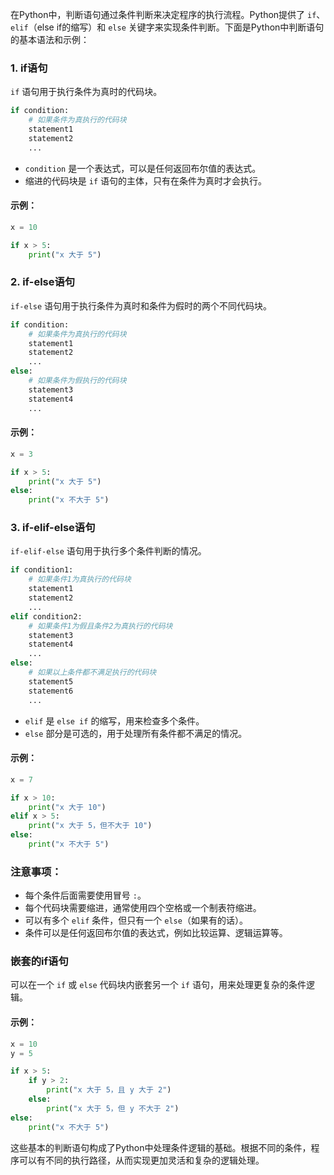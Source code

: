 在Python中，判断语句通过条件判断来决定程序的执行流程。Python提供了 `if`、`elif`（else if的缩写）和 `else` 关键字来实现条件判断。下面是Python中判断语句的基本语法和示例：

### 1. if语句

`if` 语句用于执行条件为真时的代码块。

```python
if condition:
    # 如果条件为真执行的代码块
    statement1
    statement2
    ...
```

- `condition` 是一个表达式，可以是任何返回布尔值的表达式。
- 缩进的代码块是 `if` 语句的主体，只有在条件为真时才会执行。

#### 示例：

```python
x = 10

if x > 5:
    print("x 大于 5")
```

### 2. if-else语句

`if-else` 语句用于执行条件为真时和条件为假时的两个不同代码块。

```python
if condition:
    # 如果条件为真执行的代码块
    statement1
    statement2
    ...
else:
    # 如果条件为假执行的代码块
    statement3
    statement4
    ...
```

#### 示例：

```python
x = 3

if x > 5:
    print("x 大于 5")
else:
    print("x 不大于 5")
```

### 3. if-elif-else语句

`if-elif-else` 语句用于执行多个条件判断的情况。

```python
if condition1:
    # 如果条件1为真执行的代码块
    statement1
    statement2
    ...
elif condition2:
    # 如果条件1为假且条件2为真执行的代码块
    statement3
    statement4
    ...
else:
    # 如果以上条件都不满足执行的代码块
    statement5
    statement6
    ...
```

- `elif` 是 `else if` 的缩写，用来检查多个条件。
- `else` 部分是可选的，用于处理所有条件都不满足的情况。

#### 示例：

```python
x = 7

if x > 10:
    print("x 大于 10")
elif x > 5:
    print("x 大于 5，但不大于 10")
else:
    print("x 不大于 5")
```

### 注意事项：

- 每个条件后面需要使用冒号 `:`。
- 每个代码块需要缩进，通常使用四个空格或一个制表符缩进。
- 可以有多个 `elif` 条件，但只有一个 `else`（如果有的话）。
- 条件可以是任何返回布尔值的表达式，例如比较运算、逻辑运算等。

### 嵌套的if语句

可以在一个 `if` 或 `else` 代码块内嵌套另一个 `if` 语句，用来处理更复杂的条件逻辑。

#### 示例：

```python
x = 10
y = 5

if x > 5:
    if y > 2:
        print("x 大于 5，且 y 大于 2")
    else:
        print("x 大于 5，但 y 不大于 2")
else:
    print("x 不大于 5")
```

这些基本的判断语句构成了Python中处理条件逻辑的基础。根据不同的条件，程序可以有不同的执行路径，从而实现更加灵活和复杂的逻辑处理。